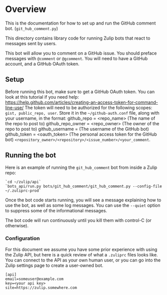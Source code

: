 # Overview

This is the documentation for how to set up and run the GitHub comment bot. (`git_hub_comment.py`)

This directory contains library code for running Zulip
bots that react to messages sent by users.

This bot will allow you to comment on a GitHub issue.
You should preface messages with `@comment` or `@gcomment`.
You will need to have a GitHub account, and a GitHub OAuth token.

## Setup
Before running this bot, make sure to get a GitHub OAuth token.
You can look at this tutorial if you need help:
<https://help.github.com/articles/creating-an-access-token-for-command-line-use/>
The token will need to be authorized for the following scopes: `gist, public_repo, user`.
Store it in the `~/github-auth.conf` file, along with your username, in the format:
github_repo = <repo_name>  (The name of the repo to post to)
github_repo_owner = <repo_owner>  (The owner of the repo to post to)
github_username = <username>  (The username of the GitHub bot)
github_token = <oauth_token>   (The personal access token for the GitHub bot)
`<repository_owner>/<repository>/<issue_number>/<your_comment`.

## Running the bot

Here is an example of running the `git_hub_comment` bot from
inside a Zulip repo:

    `cd ~/zulip/api`
    `bots_api/run.py bots/git_hub_comment/git_hub_comment.py --config-file ~/.zuliprc-prod`

Once the bot code starts running, you will see a
message explaining how to use the bot, as well as
some log messages.  You can use the `--quiet` option
to suppress some of the informational messages.

The bot code will run continuously until you kill them with
control-C (or otherwise).

### Configuration

For this document we assume you have some prior experience
with using the Zulip API, but here is a quick review of
what a `.zuliprc` files looks like.  You can connect to the
API as your own human user, or you can go into the Zulip settings
page to create a user-owned bot.

    [api]
    email=someuser@example.com
    key=<your api key>
    site=https://zulip.somewhere.com


